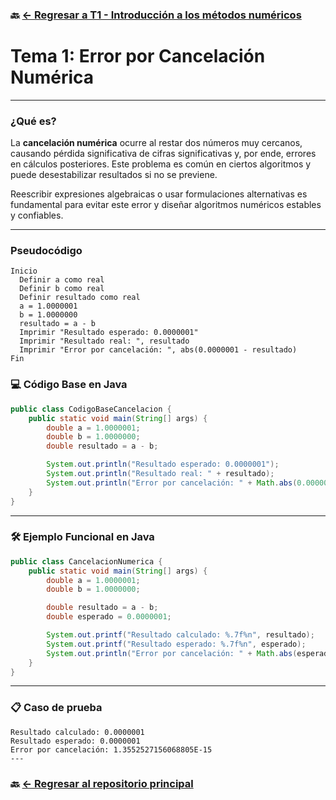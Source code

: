### 🔙 [← Regresar a T1 - Introducción a los métodos numéricos](https://github.com/ANTONY2812/M-todosNum-ricosLalo/tree/main/T1%20-%20Introducci%C3%B3n%20a%20los%20m%C3%A9todos%20num%C3%A9ricos)

#  Tema 1: Error por Cancelación Numérica

---

###  ¿Qué es?

La **cancelación numérica** ocurre al restar dos números muy cercanos, causando pérdida significativa de cifras significativas y, por ende, errores en cálculos posteriores. Este problema es común en ciertos algoritmos y puede desestabilizar resultados si no se previene.

Reescribir expresiones algebraicas o usar formulaciones alternativas es fundamental para evitar este error y diseñar algoritmos numéricos estables y confiables.



---

###  Pseudocódigo

```text
Inicio
  Definir a como real
  Definir b como real
  Definir resultado como real
  a = 1.0000001
  b = 1.0000000
  resultado = a - b
  Imprimir "Resultado esperado: 0.0000001"
  Imprimir "Resultado real: ", resultado
  Imprimir "Error por cancelación: ", abs(0.0000001 - resultado)
Fin
```
### 💻 Código Base en Java

```java
public class CodigoBaseCancelacion {
    public static void main(String[] args) {
        double a = 1.0000001;
        double b = 1.0000000;
        double resultado = a - b;

        System.out.println("Resultado esperado: 0.0000001");
        System.out.println("Resultado real: " + resultado);
        System.out.println("Error por cancelación: " + Math.abs(0.0000001 - resultado));
    }
}
```

---

### 🛠 Ejemplo Funcional en Java

```java
public class CancelacionNumerica {
    public static void main(String[] args) {
        double a = 1.0000001;
        double b = 1.0000000;

        double resultado = a - b;
        double esperado = 0.0000001;

        System.out.printf("Resultado calculado: %.7f%n", resultado);
        System.out.printf("Resultado esperado: %.7f%n", esperado);
        System.out.println("Error por cancelación: " + Math.abs(esperado - resultado));
    }
}
```

---

### 📋 Caso de prueba

```text
Resultado calculado: 0.0000001
Resultado esperado: 0.0000001
Error por cancelación: 1.3552527156068805E-15
---

```
### 🔙 [← Regresar al repositorio principal](https://github.com/ANTONY2812/M-todosNum-ricosLalo)
